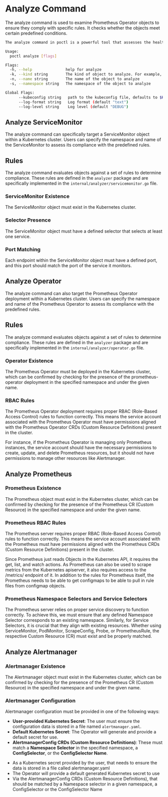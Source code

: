 # Analyze Command

The analyze command is used to examine Prometheus Operator objects to ensure they comply with specific rules. It checks whether the objects meet certain predefined conditions.

```bash mdox-exec="go run main.go analyze --help" mdox-expect-exit-code=0
The analyze command in poctl is a powerful tool that assesses the health of Prometheus Operator resources in Kubernetes. It detects misconfigurations, issues, and inefficiencies in Prometheus, Alertmanager, and ServiceMonitor resources. By offering actionable insights and recommendations, it helps administrators quickly resolve problems and optimize their monitoring setup for better performance.

Usage:
  poctl analyze [flags]

Flags:
  -h, --help               help for analyze
  -k, --kind string        The kind of object to analyze. For example, ServiceMonitor
  -n, --name string        The name of the object to analyze
  -s, --namespace string   The namespace of the object to analyze

Global Flags:
      --kubeconfig string   path to the kubeconfig file, defaults to $KUBECONFIG
      --log-format string   Log format (default "text")
      --log-level string    Log level (default "DEBUG")
```

## Analyze ServiceMonitor

The analyze command can specifically target a ServiceMonitor object within a Kubernetes cluster. Users can specify the namespace and name of the ServiceMonitor to assess its compliance with the predefined rules.

## Rules

The analyze command evaluates objects against a set of rules to determine compliance. These rules are defined in the `analyzer` package and are specifically implemented in the `internal/analyzer/servicemonitor.go` file.

### ServiceMonitor Existence

The ServiceMonitor object must exist in the Kubernetes cluster.

### Selector Presence

The ServiceMonitor object must have a defined selector that selects at least one service.

### Port Matching

Each endpoint within the ServiceMonitor object must have a defined port, and this port should match the port of the service it monitors.

## Analyze Operator

The analyze command can also target the Prometheus Operator deployment within a Kubernetes cluster. Users can specify the namespace and name of the Prometheus Operator to assess its compliance with the predefined rules.

## Rules

The analyze command evaluates objects against a set of rules to determine compliance. These rules are defined in the `analyzer` package and are specifically implemented in the `internal/analyzer/operator.go` file.

### Operator Existence

The Prometheus Operator must be deployed in the Kubernetes cluster, which can be confirmed by checking for the presence of the prometheus-operator deployment in the specified namespace and under the given name.

### RBAC Rules

The Prometheus Operator deployment requires proper RBAC (Role-Based Access Control) rules to function correctly. This means the service account associated with the Prometheus Operator must have permissions aligned with the Prometheus Operator CRDs (Custom Resource Definitions) present in the cluster.

For instance, if the Prometheus Operator is managing only Prometheus instances, the service account should have the necessary permissions to create, update, and delete Prometheus resources, but it should not have permissions to manage other resources like Alertmanager.

## Analyze Prometheus

### Prometheus Existence

The Prometheus object must exist in the Kubernetes cluster, which can be confirmed by checking for the presence of the Prometheus CR (Custom Resource) in the specified namespace and under the given name.

### Prometheus RBAC Rules

The Prometheus server requires proper RBAC (Role-Based Access Control) rules to function correctly. This means the service account associated with the Prometheus must have permissions aligned with the Prometheus CRDs (Custom Resource Definitions) present in the cluster.

Since Prometheus just reads Objects in the Kubernetes API, it requires the get, list, and watch actions. As Prometheus can also be used to scrape metrics from the Kubernetes apiserver, it also requires access to the /metrics/ endpoint of it. In addition to the rules for Prometheus itself, the Prometheus needs to be able to get configmaps to be able to pull in rule files from configmap objects.

### Prometheus Namespace Selectors and Service Selectors

The Prometheus server relies on proper service discovery to function correctly. To achieve this, we must ensure that any defined Namespace Selector corresponds to an existing namespace. Similarly, for Service Selectors, it is crucial that they align with existing resources. Whether using ServiceMonitor, PodMonitor, ScrapeConfig, Probe, or PrometheusRule, the respective Custom Resource (CR) must exist and be properly matched.

## Analyze Alertmanager

### Alertmanager Existence

The Alertmanager object must exist in the Kubernetes cluster, which can be confirmed by checking for the presence of the Prometheus CR (Custom Resource) in the specified namespace and under the given name.

### Alertmanager Configuration

Alertmanager configuration must be provided in one of the following ways:

- **User-provided Kubernetes Secret**: The user must ensure the configuration data is stored in a file named `alertmanager.yaml`.  
- **Default Kubernetes Secret**: The Operator will generate and provide a default secret for use.  
- **AlertmanagerConfig CRDs (Custom Resource Definitions)**: These must match a **Namespace Selector** in the specified namespace, a **ConfigSelector**, or the **ConfigSelector Name**.

* As a Kubernetes secret provided by the user, that needs to ensure the data is stored in a file called alertmanager.yaml
* The Operator will provide a default generated Kubernetes secret to use
* Via the AlertmanagerConfig CRDs (Custom Resource Definitions), that should be matched by a Namespace selector in a given namespace, a ConfigSelector or the ConfigSelector Name
